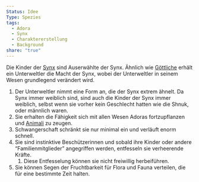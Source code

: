 ```yaml
---
Status: Idee
Type: Spezies
tags:
  - Adora
  - Synx
  - Charaktererstellung
  - Background
share: "true"
---
```

Die Kinder der [Synx](./Synx.md) sind Auserwählte der Synx. Ähnlich wie [Göttliche](../../../Die%20G%C3%B6ttlichen.md) erhält ein Unterweltler die Macht der Synx, wobei der Unterweltler in seinem Wesen grundlegend verändert wird. 

1. Der Unterweltler nimmt eine Form an, die der Synx extrem ähnelt. Da Synx immer weiblich sind, sind auch die Kinder der Synx immer weiblich, selbst wenn sie vorher kein Geschlecht hatten wie die Shnuk, oder männlich waren. 
2. Sie erhalten die Fähigkeit sich mit allen Wesen Adoras fortzupflanzen und [Animali](./Animali.md) zu zeugen. 
3. Schwangerschaft schränkt sie nur minimal ein und verläuft enorm schnell. 
4. Sie sind instinktive Beschützerinnen und sobald ihre Kinder oder andere “Familienmitglieder” angegriffen werden, entfesseln sie verheerende Kräfte.
	1. Diese Entfesselung können sie nicht freiwillig herbeiführen. 
5. Sie können Segen der Fruchtbarkeit für Flora und Fauna verteilen, die für eine bestimmte Zeit halten. 

